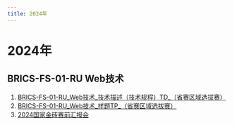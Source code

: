 ```yaml
---
title: 2024年
---
```

# 2024年

## BRICS-FS-01-RU Web技术

1. [BRICS-FS-01-RU_Web技术_技术描述（技术规程）TD_（省赛区域选拔赛）](../public/download/2024/BRICS-FS-01-RU/1.pdf)
2. [BRICS-FS-01-RU_Web技术_样题TP_（省赛区域选拔赛）](../public/download/2024/BRICS-FS-01-RU/2.pdf)
3. [2024国家金砖赛前汇报会](../public/download/2024/BRICS-FS-01-RU/3.docx)